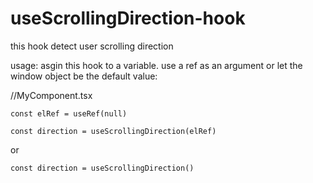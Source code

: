# useScrollingDirection-hook
this hook detect user scrolling direction

usage: asgin this hook to a variable. use a ref as an argument or let the window object be the default value:

//MyComponent.tsx

`const elRef = useRef(null)`

`const direction = useScrollingDirection(elRef)`

or

`const direction = useScrollingDirection()`
